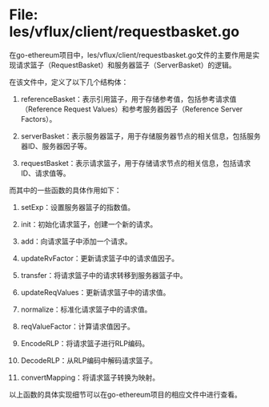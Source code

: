 # File: les/vflux/client/requestbasket.go

在go-ethereum项目中，les/vflux/client/requestbasket.go文件的主要作用是实现请求篮子（RequestBasket）和服务器篮子（ServerBasket）的逻辑。

在该文件中，定义了以下几个结构体：

1. referenceBasket：表示引用篮子，用于存储参考值，包括参考请求值（Reference Request Values）和参考服务器因子（Reference Server Factors）。

2. serverBasket：表示服务器篮子，用于存储服务器节点的相关信息，包括服务器ID、服务器因子等。

3. requestBasket：表示请求篮子，用于存储请求节点的相关信息，包括请求ID、请求值等。

而其中的一些函数的具体作用如下：

1. setExp：设置服务器篮子的指数值。

2. init：初始化请求篮子，创建一个新的请求。

3. add：向请求篮子中添加一个请求。

4. updateRvFactor：更新请求篮子中的请求值因子。

5. transfer：将请求篮子中的请求转移到服务器篮子中。

6. updateReqValues：更新请求篮子中的请求值。

7. normalize：标准化请求篮子中的请求值。

8. reqValueFactor：计算请求值因子。

9. EncodeRLP：将请求篮子进行RLP编码。

10. DecodeRLP：从RLP编码中解码请求篮子。

11. convertMapping：将请求篮子转换为映射。

以上函数的具体实现细节可以在go-ethereum项目的相应文件中进行查看。

